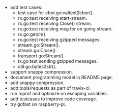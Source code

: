 * add test cases:
  * test case for cbor.go:valtext2cbor().
  * rx.go:test receiving start-stream.
  * rx.go:test receiving Close() stream.
  * rx.go:test receiving msg for on going stream.
  * rx.go:getch().
  * rx.go:test receiving gzipped messages.
  * stream.go:Stream().
  * stream.go:Close().
  * transport.go:Stream().
  * tx.go:test sending gzipped messages.
  * util.go:bytes2str().
* support snappy compression.
* document programming model in README page.
* add snappy compression.
* add tools/requests as part of travis-ci.
* run mprof and optimize on escaping variables.
* add testcases to improve code coverage.
* try gofast on raspberry-pi.

